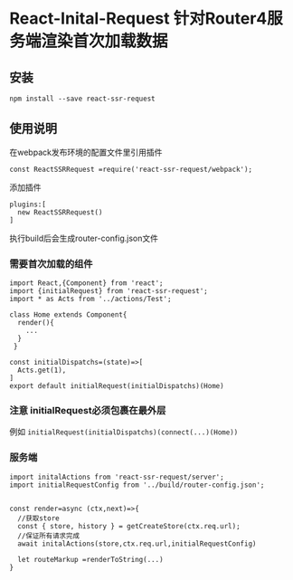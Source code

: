 # React-Inital-Request 针对Router4服务端渲染首次加载数据


## 安装
``` 
npm install --save react-ssr-request

```

## 使用说明
在webpack发布环境的配置文件里引用插件

`const ReactSSRRequest =require('react-ssr-request/webpack');`

添加插件
```
plugins:[
  new ReactSSRRequest()
]
```
执行build后会生成router-config.json文件


### 需要首次加载的组件
```
import React,{Component} from 'react';
import {initialRequest} from 'react-ssr-request';
import * as Acts from '../actions/Test';

class Home extends Component{
  render(){
    ...
  }
 }
 
const initialDispatchs=(state)=>[
  Acts.get(1),
]
export default initialRequest(initialDispatchs)(Home)
```
### 注意 initialRequest必须包裹在最外层
例如
`initialRequest(initialDispatchs)(connect(...)(Home))`




### 服务端
```
import initalActions from 'react-ssr-request/server';
import initialRequestConfig from '../build/router-config.json';


const render=async (ctx,next)=>{
  //获取store
  const { store, history } = getCreateStore(ctx.req.url);
  //保证所有请求完成
  await initalActions(store,ctx.req.url,initialRequestConfig)
  
  let routeMarkup =renderToString(...)
}
```
